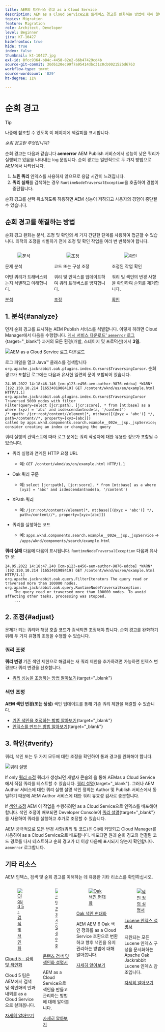 ```yaml
---
title: AEM의 트래버스 경고 as a Cloud Service
description: AEM as a Cloud Service으로 트래버스 경고를 완화하는 방법에 대해 알아봅니다.
topics: Migration
feature: Migration
role: Architect, Developer
level: Beginner
jira: KT-10427
hidefromtoc: true
hide: true
index: false
thumbnail: kt-10427.jpg
exl-id: 8fcc9364-b84c-4458-82e2-66b47429cd4b
source-git-commit: 30d6120ec99f7a95414dbc31c0cb002152bd6763
workflow-type: tm+mt
source-wordcount: '829'
ht-degree: 11%

---
```


# 순회 경고

>[!TIP]
>나중에 참조할 수 있도록 이 페이지에 책갈피를 표시합니다.

_순회 경고란 무엇입니까?_

순회 경고는 다음과 같습니다 __aemerror__ AEM Publish 서비스에서 성능이 낮은 쿼리가 실행되고 있음을 나타내는 log 문입니다. 순회 경고는 일반적으로 두 가지 방법으로 AEM에서 나타납니다.

1. __느린 쿼리__ 인덱스를 사용하지 않으므로 응답 시간이 느려집니다.
1. __쿼리 실패__&#x200B;를 검색하는 경우 `RuntimeNodeTraversalException`을 호출하여 경험이 중단됩니다.

순회 경고를 선택 취소하도록 허용하면 AEM 성능이 저하되고 사용자의 경험이 중단될 수 있습니다.

## 순회 경고를 해결하는 방법

순회 경고 완화는 분석, 조정 및 확인의 세 가지 간단한 단계를 사용하여 접근할 수 있습니다. 최적의 조정을 식별하기 전에 조정 및 확인 작업을 여러 번 반복해야 합니다.

<div class="columns is-multiline">

<!-- Analyze -->
<div class="column is-half-tablet is-half-desktop is-one-third-widescreen" aria-label="Analyze" tabindex="0">
   <div class="x-card">
       <div class="card-image">
           <figure class="image is-16by9">
               <a href="#analyze" title="분석" tabindex="-1">
                   <img class="is-bordered-r-small" src="./assets/traversals/1-analyze.png" alt="분석">
               </a>
           </figure>
       </div>
       <div class="card-content is-padded-small">
           <div class="content">
                <p class="headline is-size-5 has-text-weight-bold">문제 분석</p>
               <p class="is-size-6">어떤 쿼리가 트래버스되는지 식별하고 이해합니다.</p>
               <a href="#analyze" class="spectrum-Button spectrum-Button--outline spectrum-Button--primary spectrum-Button--sizeM">
                   <span class="spectrum-Button-label has-no-wrap has-text-weight-bold">분석</span>
               </a>
           </div>
       </div>
   </div>
</div>

<!-- Adjust -->
<div class="column is-half-tablet is-half-desktop is-one-third-widescreen" aria-label="Adjust" tabindex="0">
   <div class="x-card">
       <div class="card-image">
           <figure class="image is-16by9">
               <a href="#adjust" title="조정" tabindex="-1">
                   <img class="is-bordered-r-small" src="./assets/traversals/2-adjust.png" alt="조정">
               </a>
           </figure>
       </div>
       <div class="card-content is-padded-small">
           <div class="content">
                <p class="headline is-size-5 has-text-weight-bold">코드 또는 구성 조정</p>
               <p class="is-size-6">쿼리 및 인덱스를 업데이트하여 쿼리 트래버스를 방지합니다.</p>
               <a href="#adjust" class="spectrum-Button spectrum-Button--outline spectrum-Button--primary spectrum-Button--sizeM">
                   <span class="spectrum-Button-label has-no-wrap has-text-weight-bold">조정</span>
               </a>
           </div>
       </div>
   </div>
</div>

<!-- Verify -->
<div class="column is-half-tablet is-half-desktop is-one-third-widescreen" aria-label="Verify" tabindex="0">
   <div class="x-card">
       <div class="card-image">
           <figure class="image is-16by9">
               <a href="#verify" title="확인" tabindex="-1">
                   <img class="is-bordered-r-small" src="./assets/traversals/3-verify.png" alt="확인">
               </a>
           </figure>
       </div>
       <div class="card-content is-padded-small">
           <div class="content">
                <p class="headline is-size-5 has-text-weight-bold">조정된 작업 확인</p>                       
               <p class="is-size-6">쿼리 및 색인의 변경 사항을 확인하여 순회를 제거합니다.</p>
               <a href="#verify" class="spectrum-Button spectrum-Button--outline spectrum-Button--primary spectrum-Button--sizeM">
                   <span class="spectrum-Button-label has-no-wrap has-text-weight-bold">확인</span>
               </a>
           </div>
       </div>
   </div>
</div>

</div>

## 1. 분석{#analyze}

먼저 순회 경고를 표시하는 AEM Publish 서비스를 식별합니다. 이렇게 하려면 Cloud Manager에서 다음을 수행합니다. [게시 서비스 다운로드&#39; `aemerror` 로그](https://experienceleague.adobe.com/docs/experience-manager-learn/cloud-service/debugging/debugging-aem-as-a-cloud-service/logs.html#cloud-manager){target="_blank"} 과거의 모든 환경(개발, 스테이지 및 프로덕션)에서 __3일__.

![AEM as a Cloud Service 로그 다운로드](./assets/traversals/download-logs.jpg)

로그 파일을 열고 Java™ 클래스를 검색합니다 `org.apache.jackrabbit.oak.plugins.index.Cursors$TraversingCursor`. 순회 경고가 포함된 로그에는 다음과 유사한 일련의 문이 포함되어 있습니다.

```log
24.05.2022 14:18:46.146 [cm-p123-e456-aem-author-9876-edcba] *WARN* [192.150.10.214 [1653401908419] GET /content/wknd/us/en/example.html HTTP/1.1] 
org.apache.jackrabbit.oak.plugins.index.Cursors$TraversingCursor Traversed 5000 nodes with filter 
Filter(query=select [jcr:path], [jcr:score], * from [nt:base] as a where [xyz] = 'abc' and isdescendantnode(a, '/content') 
/* xpath: /jcr:root/content//element(*, nt:base)[(@xyz = 'abc')] */, path=/content//*, property=[xyz=[abc]]) 
called by apps.wknd.components.search.example__002e__jsp._jspService; 
consider creating an index or changing the query
```

쿼리 실행의 컨텍스트에 따라 로그 문에는 쿼리 작성자에 대한 유용한 정보가 포함될 수 있습니다.

+ 쿼리 실행과 연계된 HTTP 요청 URL

   + 예: `GET /content/wknd/us/en/example.html HTTP/1.1`

+ Oak 쿼리 구문

   + 예: `select [jcr:path], [jcr:score], * from [nt:base] as a where [xyz] = 'abc' and isdescendantnode(a, '/content')`

+ XPath 쿼리

   + 예: `/jcr:root/content//element(*, nt:base)[(@xyz = 'abc')] */, path=/content//*, property=[xyz=[abc]])`

+ 쿼리를 실행하는 코드

   + 예:  `apps.wknd.components.search.example__002e__jsp._jspService` → `/apps/wknd/components/search/example.html`

__쿼리 실패__ 다음에 다음이 표시됩니다. `RuntimeNodeTraversalException` 다음과 유사한 문:

```log
24.05.2022 14:18:47.240 [cm-p123-e456-aem-author-9876-edcba] *WARN* [192.150.10.214 [1653401908419] GET /content/wknd/us/en/example.html HTTP/1.1] 
org.apache.jackrabbit.oak.query.FilterIterators The query read or traversed more than 100000 nodes.
org.apache.jackrabbit.oak.query.RuntimeNodeTraversalException: 
    The query read or traversed more than 100000 nodes. To avoid affecting other tasks, processing was stopped.
    ...
```

## 2. 조정{#adjust}

문제가 되는 쿼리와 해당 호출 코드가 검색되면 조정해야 합니다. 순회 경고를 완화하기 위해 두 가지 유형의 조정을 수행할 수 있습니다.

### 쿼리 조정

__쿼리 변경__ 기존 색인 제한으로 해결되는 새 쿼리 제한을 추가하려면 가능하면 인덱스 변경보다 쿼리 변경을 선호합니다.

+ [쿼리 성능을 조정하는 방법 알아보기](https://experienceleague.adobe.com/docs/experience-manager-65/developing/bestpractices/troubleshooting-slow-queries.html#query-performance-tuning){target="_blank"}

### 색인 조정

__AEM 색인 변경(또는 생성)__ 색인 업데이트를 통해 기존 쿼리 제한을 해결할 수 있습니다.

+ [기존 색인을 조정하는 방법 알아보기](https://experienceleague.adobe.com/docs/experience-manager-65/developing/bestpractices/troubleshooting-slow-queries.html#query-performance-tuning){target="_blank"}
+ [인덱스를 만드는 방법 알아보기](https://experienceleague.adobe.com/docs/experience-manager-65/developing/bestpractices/troubleshooting-slow-queries.html#create-a-new-index){target="_blank"}

## 3. 확인{#verify}

쿼리, 색인 또는 두 가지 모두에 대한 조정을 확인하여 통과 경고를 완화해야 합니다.

![쿼리 설명](./assets/traversals/verify.gif)

If only [쿼리 조정](#adjust-the-query) 쿼리가 생성되면 개발자 콘솔의 을 통해 AEMas a Cloud Service 에서 직접 쿼리를 테스트할 수 있습니다. [쿼리 설명](https://experienceleague.adobe.com/docs/experience-manager-learn/cloud-service/debugging/debugging-aem-as-a-cloud-service/developer-console.html#queries){target="_blank"}. 그러나 AEM Author 서비스에 대한 쿼리 실행 설명 색인 정의는 Author 및 Publish 서비스에서 동일하기 때문에 AEM Author 서비스에 대한 쿼리 유효성 검사로 충분합니다.

If [색인 조정](#adjust-the-index) AEM 이 작업을 수행하려면 as a Cloud Service으로 인덱스를 배포해야 합니다. 색인 조정이 배포되면 Developer Console이 [쿼리 설명](https://experienceleague.adobe.com/docs/experience-manager-learn/cloud-service/debugging/debugging-aem-as-a-cloud-service/developer-console.html#queries){target="_blank"} 를 사용하여 쿼리를 실행하고 추가로 조정할 수 있습니다.

AEM 궁극적으로 모든 변경 사항(쿼리 및 코드)은 Git에 커밋되고 Cloud Manager를 사용하여 as a Cloud Service으로 배포됩니다. 배포되면 원래 순회 경고와 연결된 코드 경로를 다시 테스트하고 순회 경고가 더 이상 다음에 표시되지 않는지 확인합니다. `aemerror` 로그합니다.

## 기타 리소스

AEM 인덱스, 검색 및 순회 경고를 이해하는 데 유용한 기타 리소스를 확인하십시오.

<div class="columns is-multiline">

<!-- Cloud 5 - Search &amp; Indexing -->
<div class="column is-half-tablet is-half-desktop is-one-third-widescreen" aria-label="Cloud 5 - Search &amp; Indexing" tabindex="0">
   <div class="card">
       <div class="card-image">
           <figure class="image is-16by9">
               <a href="https://experienceleague.adobe.com/docs/experience-manager-learn/cloud-service/expert-resources/cloud-5/cloud5-aem-search-and-indexing.html" title="Cloud 5 - 검색 및 색인화" tabindex="-1"><img class="is-bordered-r-small" src="../../../expert-resources/cloud-5/imgs/009-thumb.png" alt="Cloud 5 - 검색 및 색인화"></a>
           </figure>
       </div>
       <div class="card-content is-padded-small">
           <div class="content">
               <p class="headline is-size-6 has-text-weight-bold"><a href="https://experienceleague.adobe.com/docs/experience-manager-learn/cloud-service/expert-resources/cloud-5/cloud5-aem-search-and-indexing.html" title="Cloud 5 - 검색 및 색인화">Cloud 5 - 검색 및 색인화</a></p>
               <p class="is-size-6">Cloud 5 팀은 AEM에서 검색 및 색인화의 인과 내외를 as a Cloud Service으로 살펴봅니다.</p>
               <a href="https://experienceleague.adobe.com/docs/experience-manager-learn/cloud-service/expert-resources/cloud-5/cloud5-aem-search-and-indexing.html" class="spectrum-Button spectrum-Button--outline spectrum-Button--primary spectrum-Button--sizeM">
                   <span class="spectrum-Button-label has-no-wrap has-text-weight-bold">자세히 알아보기</span>
               </a>
           </div>
       </div>
   </div>
</div>

<!-- Content Search and Indexing -->
<div class="column is-half-tablet is-half-desktop is-one-third-widescreen" aria-label="Content Search and Indexing
" tabindex="0">
   <div class="card">
       <div class="card-image">
           <figure class="image is-16by9">
               <a href="https://experienceleague.adobe.com/docs/experience-manager-cloud-service/content/operations/indexing.html" title="콘텐츠 검색 및 색인화" tabindex="-1">
                   <img class="is-bordered-r-small" src="./assets/traversals/resources--docs.png" alt="콘텐츠 검색 및 색인화">
               </a>
           </figure>
       </div>
       <div class="card-content is-padded-small">
           <div class="content">
               <p class="headline is-size-6 has-text-weight-bold"><a href="https://experienceleague.adobe.com/docs/experience-manager-cloud-service/content/operations/indexing.html" title="콘텐츠 검색 및 색인화">콘텐츠 검색 및 색인화 설명서</a></p>
               <p class="is-size-6">AEM as a Cloud Service으로 색인을 만들고 관리하는 방법에 대해 알아봅니다.</p>
               <a href="https://experienceleague.adobe.com/docs/experience-manager-cloud-service/content/operations/indexing.html" class="spectrum-Button spectrum-Button--outline spectrum-Button--primary spectrum-Button--sizeM">
                   <span class="spectrum-Button-label has-no-wrap has-text-weight-bold">자세히 알아보기</span>
               </a>
           </div>
       </div>
   </div>
</div>

<!-- Modernizing your Oak indexes -->
<div class="column is-half-tablet is-half-desktop is-one-third-widescreen" aria-label="Modernizing your Oak indexes" tabindex="0">
   <div class="card">
       <div class="card-image">
           <figure class="image is-16by9">
               <a href="https://experienceleague.adobe.com/docs/experience-manager-learn/cloud-service/migration/moving-to-aem-as-a-cloud-service/search-and-indexing.html" title="Oak 색인 현대화" tabindex="-1">
                   <img class="is-bordered-r-small" src="./assets/traversals/resources--aem-experts-series.png" alt="Oak 색인 현대화">
               </a>
           </figure>
       </div>
       <div class="card-content is-padded-small">
           <div class="content">
               <p class="headline is-size-6 has-text-weight-bold"><a href="https://experienceleague.adobe.com/docs/experience-manager-learn/cloud-service/migration/moving-to-aem-as-a-cloud-service/search-and-indexing.html" title="Oak 색인 현대화">Oak 색인 현대화</a></p>
               <p class="is-size-6">AEM AEM 6 Oak 색인 정의를 as a Cloud Service 호환으로 변환하고 향후 색인을 유지 관리하는 방법에 대해 알아봅니다.</p>
               <a href="https://experienceleague.adobe.com/docs/experience-manager-learn/cloud-service/migration/moving-to-aem-as-a-cloud-service/search-and-indexing.html" class="spectrum-Button spectrum-Button--outline spectrum-Button--primary spectrum-Button--sizeM">
                   <span class="spectrum-Button-label has-no-wrap has-text-weight-bold">자세히 알아보기</span>
               </a>
           </div>
       </div>
   </div>
</div>

<!-- Index definition documentation -->
<div class="column is-half-tablet is-half-desktop is-one-third-widescreen" aria-label="Index definition documentation" tabindex="0">
   <div class="card">
       <div class="card-image">
           <figure class="image is-16by9">
               <a href="https://jackrabbit.apache.org/oak/docs/query/lucene.html" title="색인 정의 설명서" tabindex="-1">
                   <img class="is-bordered-r-small" src="./assets/traversals/resources--oak-docs.png" alt="색인 정의 설명서">
               </a>
           </figure>
       </div>
       <div class="card-content is-padded-small">
           <div class="content">
               <p class="headline is-size-6 has-text-weight-bold"><a href="https://jackrabbit.apache.org/oak/docs/query/lucene.html" title="색인 정의 설명서">Lucene 인덱스 설명서</a></p>
               <p class="has-ellipsis is-size-6">지원되는 모든 Lucene 인덱스 구성을 문서화하는 Apache Oak Jackrabbit Lucene 인덱스 참조입니다.</p>
               <a href="https://jackrabbit.apache.org/oak/docs/query/lucene.html" class="spectrum-Button spectrum-Button--outline spectrum-Button--primary spectrum-Button--sizeM">
                   <span class="spectrum-Button-label has-no-wrap has-text-weight-bold">자세히 알아보기</span>
               </a>
           </div>
       </div>
   </div>
</div>

</div>
